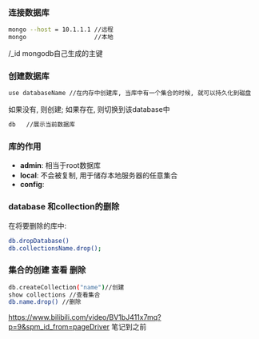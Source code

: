 ### 连接数据库

```bash
mongo --host = 10.1.1.1 //远程
mongo                   //本地
```
/_id mongodb自己生成的主键  

### 创建数据库 
```bash
use databaseName //在内存中创建库, 当库中有一个集合的时候, 就可以持久化到磁盘
```
如果没有, 则创建; 如果存在, 则切换到该database中

```bash
db   //展示当前数据库
```

### 库的作用  
- **admin**: 相当于root数据库
- **local**: 不会被复制, 用于储存本地服务器的任意集合
- **config**:

### database 和collection的删除 
在将要删除的库中:
```bash
db.dropDatabase() 
db.collectionsName.drop();
```

### 集合的创建 查看 删除

```bash
db.createCollection("name")//创建
show collections //查看集合
db.name.drop() //删除
```

https://www.bilibili.com/video/BV1bJ411x7mq?p=9&spm_id_from=pageDriver
笔记到之前
